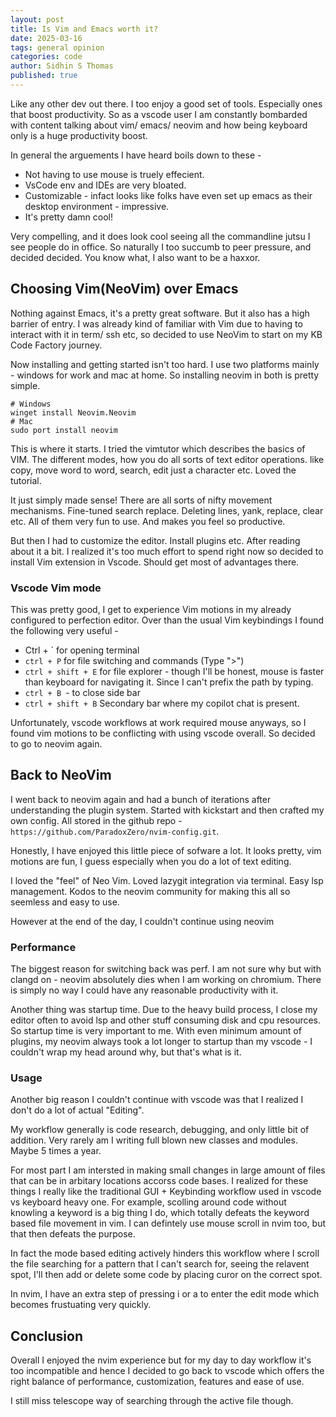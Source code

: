 ```yaml
---
layout: post
title: Is Vim and Emacs worth it?
date: 2025-03-16 
tags: general opinion
categories: code
author: Sidhin S Thomas
published: true
---
```


Like any other dev out there. I too enjoy a good set of tools. Especially ones that boost productivity. So as a vscode user I am constantly 
bombarded with content talking about vim/ emacs/ neovim and how being keyboard only is a huge productivity boost.

In general the arguements I have heard boils down to these - 
* Not having to use mouse is truely effecient.
* VsCode env and IDEs are very bloated.
* Customizable - infact looks like folks have even set up emacs as their desktop environment - impressive.
* It's pretty damn cool!

Very compelling, and it does look cool seeing all the commandline jutsu I see people do in office. So naturally I too succumb
to peer pressure, and decided decided. You know what, I also want to be a haxxor.

## Choosing Vim(NeoVim) over Emacs

Nothing against Emacs, it's a pretty great software. But it also has a high barrier of entry. I was already kind of familiar with Vim due to having to 
interact with it in term/ ssh etc, so decided to use NeoVim to start on my KB Code Factory journey.

Now installing and getting started isn't too hard. I use two platforms mainly - windows for work and mac at home. So installing neovim in 
both is pretty simple.

```
# Windows
winget install Neovim.Neovim
# Mac
sudo port install neovim
```

This is where it starts. I tried the vimtutor which describes the basics of VIM. The different modes, how you do all sorts of text editor operations. like copy, move word to word, search, edit just a character etc. Loved the tutorial.

It just simply made sense! There are all sorts of nifty movement mechanisms. Fine-tuned search replace. Deleting lines, yank, replace, clear etc. All of them
very fun to use. And makes you feel so productive.

But then I had to customize the editor. Install plugins etc. After reading about it a bit. I realized it's too much effort to spend right now so decided to install Vim extension in Vscode. Should get most of advantages there.

### Vscode Vim mode

This was pretty good, I get to experience Vim motions in my already configured to perfection editor. Over than the usual Vim keybindings I found the following very useful - 

-  Ctrl + ` for opening terminal
- `ctrl + P` for file switching and commands (Type ">")
- `ctrl + shift + E` for file explorer - though I'll be honest, mouse is faster than keyboard for navigating it. Since I can't prefix the path by typing.
- `ctrl + B `- to close side bar
- `ctrl + shift + B` Secondary bar where my copilot chat is present.

Unfortunately, vscode workflows at work required mouse anyways, so I found vim motions to be conflicting with using vscode overall. So decided to go to neovim again.

## Back to NeoVim

I went back to neovim again and had a bunch of iterations after understanding the plugin system. Started with kickstart and then crafted my own config. All stored in the github repo - `https://github.com/ParadoxZero/nvim-config.git`.

Honestly, I have enjoyed this little piece of sofware a lot. It looks pretty, vim motions are fun, I guess especially when you do a lot of text editing. 

I loved the "feel" of Neo Vim. Loved lazygit integration via terminal. Easy lsp management. Kodos to the neovim community for making this all so seemless and easy to use.

However at the end of the day, I couldn't continue using neovim

### Performance 
The biggest reason for switching back was perf. I am not sure why but with clangd on - neovim absolutely dies when I am working on chromium. There is simply no way I could have any reasonable productivity with it. 

Another thing was startup time. Due to the heavy build process, I close my editor often to avoid lsp and other stuff consuming disk and cpu resources. So startup time is very important to me. With even minimum amount of plugins, my neovim always took a lot longer to startup than my vscode - I couldn't wrap my head around why, but that's what is it.

### Usage
Another big reason I couldn't continue with vscode was that I realized I don't do a lot of actual "Editing". 

My workflow generally is code research, debugging, and only little bit of addition. Very rarely am I writing full blown 
new classes and modules. Maybe 5 times a year. 

For most part I am intersted in making small changes in large amount of files that can be in arbitary locations accorss code bases. I realized for these things I really like the traditional GUI + Keybinding workflow used in vscode vs keyboard heavy one. For example, scolling around code without knowling a keyword is a big thing I do, which totally defeats the keyword based file movement in vim. I can defintely use mouse scroll in nvim too, but that then defeats the purpose. 

In fact the mode based editing actively hinders this workflow where I scroll the file searching for a pattern that I can't search for, seeing the relavent spot, I'll then add or delete some code by placing curor on the correct spot. 

In nvim, I have an extra step of pressing i or a to enter the edit mode which becomes frustuating very quickly. 

## Conclusion

Overall I enjoyed the nvim experience but for my day to day workflow it's too incompatible and hence I decided to go back to vscode which offers the 
right balance of performance, customization, features and ease of use.

I still miss telescope way of searching through the active file though.